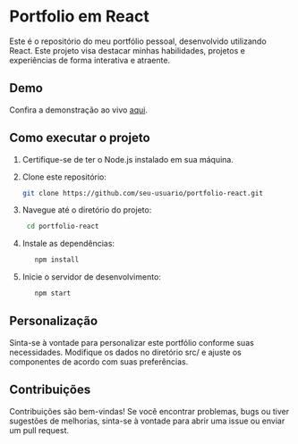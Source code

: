 # Portfolio em React

Este é o repositório do meu portfólio pessoal, desenvolvido utilizando React. Este projeto visa destacar minhas habilidades, projetos e experiências de forma interativa e atraente.


## Demo
Confira a demonstração ao vivo [aqui](https://portfoliodevdiegolima.netlify.app/).

## Como executar o projeto

1. Certifique-se de ter o Node.js instalado em sua máquina.

2. Clone este repositório:
   ```bash
   git clone https://github.com/seu-usuario/portfolio-react.git

3. Navegue até o diretório do projeto:
     ```bash
      cd portfolio-react
 

5. Instale as dependências:
    ```bash
       npm install
   

7. Inicie o servidor de desenvolvimento:
    ```bash
       npm start
    

## Personalização

Sinta-se à vontade para personalizar este portfólio conforme suas necessidades. Modifique os dados no diretório src/ e ajuste os componentes de acordo com suas preferências.

## Contribuições
Contribuições são bem-vindas! Se você encontrar problemas, bugs ou tiver sugestões de melhorias, sinta-se à vontade para abrir uma issue ou enviar um pull request.
